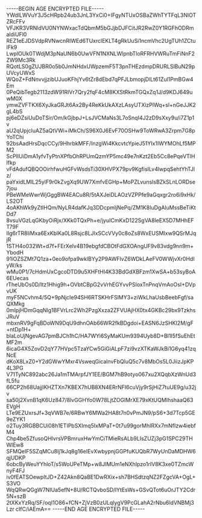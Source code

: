 -----BEGIN AGE ENCRYPTED FILE-----
YWdlLWVuY3J5cHRpb24ub3JnL3YxCi0+IFgyNTUxOSBaZWhTYTFqL3NlOTZRcFFv
VFJKR3VRNldVU0NYNWxacTdQbmM5bGJjbDJFCitJR2RwZ0Y1RGFhODRmaldiUFl0
REZ1eEJDSVdpRVNwcnRIWEd6TUxrclEKLT4gRkUuSi1ncmVhc2UgTUh1ZCtuIFk9
LwplOUk0TWdjM3pNaUN6b0UwVFN1NXNLWlpnbTloRFRHVWRuTmFiNnF2ZW9Mc3Rk
RQotLS0gZUJBR0o5b0JmNHdxUWpzemF5T3pnTHEzdmpDRURLSlBuN29pUVcyUWxS
WQoZ+FdNnvvjjzibUJuoKFhjYv6tZr8dEbd7qPFJLbmopjDlLt61Zul1PmBGw4Em
0PeQibTegb2113zdW91RIVr7Qry2fqF4cM8KXStRkmTGQxZq1J/d9KDJ649uwM0X
ymwZVFTKX6XyJkaGRJt6Ax2By4ReKkUkAXzLAsyUTXizPlWq+sl+nGeJJK2gL4bS
pj6eDZsiUuDoTSir/Om/kGjbpJ+LsJVCMaNs3L7oSnqI4J2zD9sXxy9u/i7Z1p1v
aU2qUpjcluAZ5aQtVWi+iMkCh/S96X0J6EvF70OSHw9ToWRwA3Zrpm7G8pYoTChi
92bsAadHrsDqcCCy/9HhrbkMFF/InzgWi4KkcvtcYpieJ51YIx1IWYMOhLf5MPM2
ScPlIUiDmA1yfvTyPtnXPfbOhRPUmQzmYP5mc49e7nKzt2Eb5Cc8ePqeVTlHIfkp
vFdAdufQBQOOirhfwuHGFvWsdsTi30XHVPX79pv9KgfisILv4lwpqSehtYhTJlz/
paYxidLMlL25ylF9r0kZvgXq9UW7XmfvEGHp+MoPZLvunsIsBZkSLnLORDse7jou
PBeWMeWwrWjGggBW4EACu8R/5tAXJeiDLAOzVZPPfe9aGqxgr2ro6i9xHk/LS2OT
4oAKhWk9yZtIHQm/NyLR4dafKJq3DDcpmljNePq/ZM1K8IuDgAIuMssBeTiKtDd7
8vsuVGzLqGKbyOiRjx/XKk0TQxPh+e/jyuICmKxD122SgVA8leEX5D7MHhEFT79F
IIg6rTR8liMxa6ExKblKa0L8Rsjc8LJlxSCcVVy0c8oZs8WxEUSMIxw9QSrMJqjR
1STH4o032Wt+d7f+FErXelv4B19ebgfdCBOtFdGXOAngUF9v83vdg9nn9m+YbodH
91iOZSZMt7Q1za+0eo9ofpa9wklBYy2P9AWFIvZ6WDkLAeFV0WWjvXr0HdIyW/ks
wMu0P1/7cHdmUxCgcoDTD9u5XHFtHI4K33BdGdXBFzm1XwSA+b53syBoA6EUecas
rTheUbOs0D/Itz1Hhig9h+OVbtCBpG2vVrhEGYvvPSIoxTnPnqVmAoOsI+DVpvUK
myF5NCvhm4/5Q+9pNjcIe94SH6RTSKHrFSlMY3+ziWkLhaUsbBeebFgf/saQXMkg
0mlpjHDmGqqNlg1BFVrLrc2Wh2PzgXxza2ZFVUAjHX0tx4GKBc29bx9TzkhsJRuV
mbxnRV9gFqBDoWN9DqU9dhnOAb66WR2fkBDgdoi+EASN6JzSHKI2M/gF+ntDp1H+
blaLoUjNgevAG7pmBJCh1hC/HA7WYi6SyMaKUm9394Uyb8D+Bl1I5fSuEhEtMF2m
6icaG4X5ZovD2qY77HVpc5TzaYCw5GiGiALpF7zi9vzXTKaWJkBi1G6yq41zqNcE
dKoX8LxZ0+Y2dGWwYMxr4VsweqGicalnvFbQluQ5c7v8MbOs5L0JiizJpKP4L3PG
V71TyNC892abc26Ja1mTMArpfJY1EE/BGM7hB9otyo067xu2XQqbXzWnUd3fL5fu
66CP2h68UajjlKHZTXn7KBEX7hUB8XN4ERrNFI6cuVjy9rSjHiZ7tuUE9g/u32jv
sa50j2XvnB1qK6Uz847/8lvGGHYo0W78LjtZOGIMrXE79xKtUQMIhshaaQ63EVgH
LTe9EZUxrsJf+3qVWB7e/6RBwY6MWa2HA8t7n0vPmJN9/pS6+3d7Tcp5GE9eZYK1
o2Tuy3RGBBCUi08h1ETIPbSXImq5IxMPaT+0t7u99gorMhIRXx7mNfIzw4iebfM4
Chp4be5ZfusoQHlvrsVPBmruxHwYmCiTMieRsALb9LIsZUZj3pG1SPC29THWlEw8
SFMQeIF5SZqMCu8lj1kJq8g16eIEvXwbypnjGGPfuKUQbR7WyUnDaMDHW6qjUDKP
6obcByWeuYYhloT/s5WoUPeTMp+w8JIMUm1eNXhIpzo1rIV8K3xe0TZmcWnyF4FJ
iv0fEATSOewpItJD+Z42Akn8QaBE1DwRXix+sh7BHSdtzqNZ2FZgcVA+OgL+S3VO
WqQRwQGgW7NIUa5efN+8U/RCTQvboSD/lYtEsWs+GSvQTot6uOrJTY2Cdr5N+szB
2tXKxYzRq/SF/oqI1O86+fCN+ZjVzB0zULqlygV9PcGLahA2rNbu6ldVNBMj3Lzr
cIfC/iAEmA==
-----END AGE ENCRYPTED FILE-----
